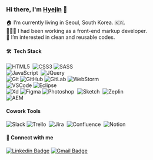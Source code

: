 
### Hi there, I'm [Hyejin](https://github.com/hyejinkim.dev) 👋

🏠 I’m currently living in Seoul, South Korea. 🇰🇷.  
👩🏻‍💻 I had been working as a front-end markup developer.  
🌱 I’m interested in clean and reusable codes.

#### 🛠  Tech Stack
![HTML5](https://img.shields.io/badge/HTML5-E34F26.svg?&style=flat&logo=html5&logoColor=white)&nbsp; ![CSS3](https://img.shields.io/badge/CSS3-%231572B6.svg?&style=flat&logo=css3&logoColor=white)&nbsp;![SASS](https://img.shields.io/badge/Sass-CC6699?style=flat&logo=Sass&logoColor=white)&nbsp; </br>
![JavaScript](https://img.shields.io/badge/Javascript-F7DF1E?style=flat&logo=Javascript&logoColor=white)&nbsp; ![JQuery](https://img.shields.io/badge/JQuery-0769AD?style=flat&logo=JQuery&logoColor=white)&nbsp; </br>
![Git](https://img.shields.io/badge/GIT-%23F05033.svg?&style=flat&logo=git&logoColor=white) ![GitHub](https://img.shields.io/badge/GITHUB-%23121011.svg?&style=flat&logo=github&logoColor=white) ![GitLab](https://img.shields.io/badge/GITLAB-%23181717.svg?&style=flat&logo=gitlab&logoColor=white) ![WebStorm](https://img.shields.io/badge/WebStorm-000000?style=flat&logo=WebStorm&logoColor=white)&nbsp; </br>
![VSCode](https://img.shields.io/badge/VSCODE-007ACC.svg?&style=flat&logo=visual-studio-code) ![Eclipse](https://img.shields.io/badge/ECLIPSE-2C2255.svg?&style=flat&logo=eclipse) </br>
![Xd](https://img.shields.io/badge/Adobe%20XD-470137?style=flat&logo=Adobe%20XD&logoColor=#FF61F6)&nbsp;![Figma](https://img.shields.io/badge/Figma-F24E1E?style=flat&logo=figma&logoColor=white)&nbsp;![Photoshop](https://img.shields.io/badge/Photoshop-31A8FF?style=flat&logo=Adobe%20Photoshop&logoColor=black)&nbsp; ![Sketch](https://img.shields.io/badge/Sketch-FFB387?style=flat&logo=sketch&logoColor=black)&nbsp; ![Zeplin](https://aleen42.github.io/badges/src/zeplin.svg)&nbsp; </br>
![AEM](https://img.shields.io/badge/AEM-FF0000?style=flat&logo=Adobe&logoColor=white)&nbsp;

#### Cowork Tools
![Slack](https://img.shields.io/badge/Slack-4A154B?style=flat&logo=slack&logoColor=white)&nbsp;![Trello](https://img.shields.io/badge/Trello-0052CC?style=flat&logo=trello&logoColor=white)&nbsp; ![Jira](https://img.shields.io/badge/Jira-0052CC?style=flat&logo=Jira&logoColor=white)&nbsp; ![Confluence](https://img.shields.io/badge/Confluence-172B4D?style=flat&logo=Confluence&logoColor=white)&nbsp; ![Notion](https://img.shields.io/badge/Notion-000000?style=flat&logo=notion&logoColor=white)&nbsp; 

#### 📩 Connect with me
[![Linkedin Badge](https://img.shields.io/badge/-hyejinkim.dev-blue?style=flat-square&logo=Linkedin&logoColor=white&link=https://www.linkedin.com/in/hyejinkim.dev/)](https://www.linkedin.com/in/hyejinkim.dev/) [![Gmail Badge](https://img.shields.io/badge/-hyejinkim.dev@gmail.com-c14438?style=flat-square&logo=Gmail&logoColor=white&link=mailto:hyejinkim.dev@gmail.com)](mailto:hyejinkim.dev@gmail.com)


 

  




